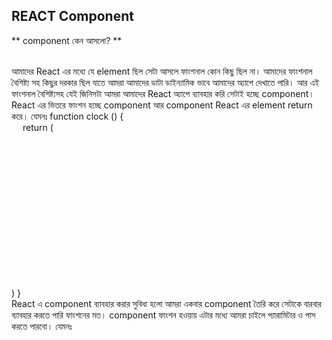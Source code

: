 ## REACT Component

** component কেন আসলো? ** </br> </br>

আমাদের React এর মধ্যে যে element ছিল সেটা আসলে ফাংশনাল কোন কিছু ছিল না। আমাদের ফাংশনাল বৈশিষ্ট্য সহ কিছুর দরকার ছিল যাতে আমরা আমাদের ডাটা ডাইন্যামিক ভাবে আমাদের অ্যাপে দেখাতে পারি। আর এই ফাংশনাল বৈশিষ্ট্যসহ যেই জিনিসটা আমরা আমাদের React অ্যাপে ব্যাবহার করি সেটাই হচ্ছে component। React এর ভিতরে ফাংশন হচ্ছে component আর component React এর element return করে। যেমনঃ
function clock () { </br>
&emsp; return ( </br>
&emsp; &emsp; <div> </br>
&emsp; &emsp; &emsp; <h1 class ="heading"> </br>
&emsp; &emsp; &emsp; &emsp; <span class="text"></span></br>

</h1>
&emsp; &emsp; </div> </br>

)
}
</br>
React এ component ব্যাবহার করার সুবিধা হলো আমরা একবার component তৈরি করে সেটাকে বারবার ব্যাবহার করতে পারি ফাংশনের মত। component ফাংশন হওয়ায় এটার মধ্যে আমরা চাইলে প্যারামিটার ও পাস করতে পারবো। যেমনঃ

>
